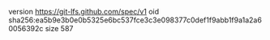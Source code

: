 version https://git-lfs.github.com/spec/v1
oid sha256:ea5b9e3b0e0b5325e6bc537fce3c3e098377c0def1f9abb1f9a1a2a60056392c
size 587
